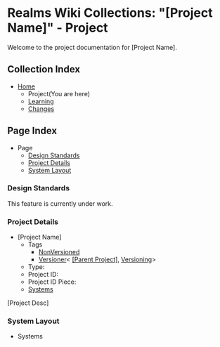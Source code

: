 [Page]:link

[Page Home]:https://github.com/Ancient-Majik-Tech/Learn.Tutorial.Collections/blob/main/Project/Extends/ProjectUpdateInWorks.md
[Page Learn Home]:https://github.com/Ancient-Majik-Tech/Learn.Tutorial.Collections/blob/main/Project/Extends/ProjectUpdateInWorks.md
[Page Changes Home]:https://github.com/Ancient-Majik-Tech/Learn.Tutorial.Collections/blob/main/Project/Extends/ProjectUpdateInWorks.md
[Page Roadmap Home]:https://github.com/Ancient-Majik-Tech/Learn.Tutorial.Collections/blob/main/Project/Extends/ProjectUpdateInWorks.md

[Sec Standards]:link#design-standards
[Sec Details]:link#project-details
[Sec Layout]:link#system-layout

[Proj Parent]:link
[Proj Parent Versions]:link

[Tag Proj NonVer]:link
[Tag Proj Versioner]:link

# Realms Wiki Collections: "[Project Name]" - Project

Welcome to the project documentation for [Project Name].


## Collection Index

- [Home][Page Home] 
	- Project(You are here)
	- [Learning][Page Learn Home]
	- [Changes][Page Changes Home]

## Page Index

- Page
	- [Design Standards][Sec Standards]
	- [Project Details][Sec Details]
	- [System Layout][Sec Layout]

### Design Standards

This feature is currently under work.

### Project Details

- [Project Name]
	- Tags
		- [NonVersioned][Tag Proj NonVer]
		- [Versioner][Tag Proj Versioner]< [[Parent Project]][Proj Parent], [Versioning][Proj Parent Versions]>
	- Type: 
	- Project ID:
	- Project ID Piece:
	- [Systems][Sec Layout]

[Project Desc]

### System Layout

- Systems

